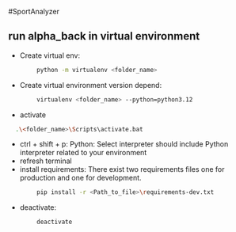 #SportAnalyzer
## run alpha_back in virtual environment

- Create virtual env:

```bash
        python -m virtualenv <folder_name>
```

- Create virtual environment version depend:

```bash
        virtualenv <folder_name> --python=python3.12
```

- activate

```bash
  .\<folder_name>\Scripts\activate.bat
```

- ctrl + shift + p: Python: Select interpreter
  should include Python interpreter related to your environment
- refresh terminal
- install requirements:
  There exist two requirements files one for production and one for development.

```bash
        pip install -r <Path_to_file>\requirements-dev.txt
```

- deactivate:

```bash
        deactivate
```